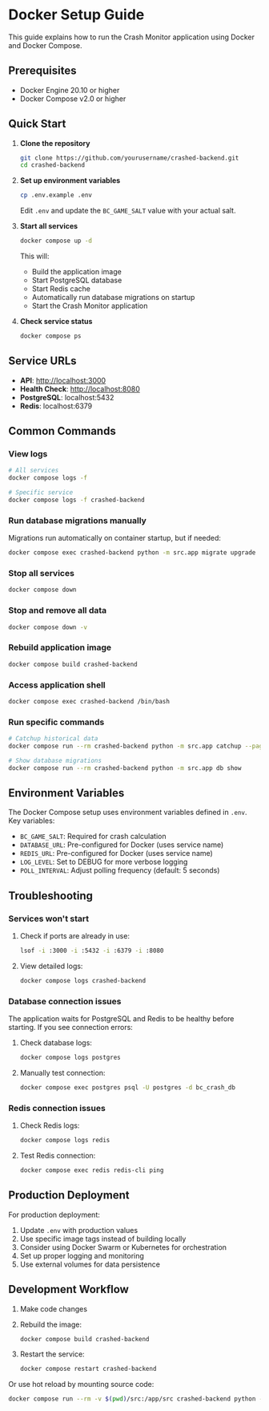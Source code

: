 # Docker Setup Guide

This guide explains how to run the Crash Monitor application using Docker and Docker Compose.

## Prerequisites

- Docker Engine 20.10 or higher
- Docker Compose v2.0 or higher

## Quick Start

1. **Clone the repository**

   ```bash
   git clone https://github.com/yourusername/crashed-backend.git
   cd crashed-backend
   ```

2. **Set up environment variables**

   ```bash
   cp .env.example .env
   ```

   Edit `.env` and update the `BC_GAME_SALT` value with your actual salt.

3. **Start all services**

   ```bash
   docker compose up -d
   ```

   This will:
   - Build the application image
   - Start PostgreSQL database
   - Start Redis cache
   - Automatically run database migrations on startup
   - Start the Crash Monitor application

4. **Check service status**

   ```bash
   docker compose ps
   ```

## Service URLs

- **API**: <http://localhost:3000>
- **Health Check**: <http://localhost:8080>
- **PostgreSQL**: localhost:5432
- **Redis**: localhost:6379

## Common Commands

### View logs

```bash
# All services
docker compose logs -f

# Specific service
docker compose logs -f crashed-backend
```

### Run database migrations manually

Migrations run automatically on container startup, but if needed:

```bash
docker compose exec crashed-backend python -m src.app migrate upgrade
```

### Stop all services

```bash
docker compose down
```

### Stop and remove all data

```bash
docker compose down -v
```

### Rebuild application image

```bash
docker compose build crashed-backend
```

### Access application shell

```bash
docker compose exec crashed-backend /bin/bash
```

### Run specific commands

```bash
# Catchup historical data
docker compose run --rm crashed-backend python -m src.app catchup --pages 50

# Show database migrations
docker compose run --rm crashed-backend python -m src.app db show
```

## Environment Variables

The Docker Compose setup uses environment variables defined in `.env`. Key variables:

- `BC_GAME_SALT`: Required for crash calculation
- `DATABASE_URL`: Pre-configured for Docker (uses service name)
- `REDIS_URL`: Pre-configured for Docker (uses service name)
- `LOG_LEVEL`: Set to DEBUG for more verbose logging
- `POLL_INTERVAL`: Adjust polling frequency (default: 5 seconds)

## Troubleshooting

### Services won't start

1. Check if ports are already in use:

   ```bash
   lsof -i :3000 -i :5432 -i :6379 -i :8080
   ```

2. View detailed logs:

   ```bash
   docker compose logs crashed-backend
   ```

### Database connection issues

The application waits for PostgreSQL and Redis to be healthy before starting. If you see connection errors:

1. Check database logs:

   ```bash
   docker compose logs postgres
   ```

2. Manually test connection:

   ```bash
   docker compose exec postgres psql -U postgres -d bc_crash_db
   ```

### Redis connection issues

1. Check Redis logs:

   ```bash
   docker compose logs redis
   ```

2. Test Redis connection:

   ```bash
   docker compose exec redis redis-cli ping
   ```

## Production Deployment

For production deployment:

1. Update `.env` with production values
2. Use specific image tags instead of building locally
3. Consider using Docker Swarm or Kubernetes for orchestration
4. Set up proper logging and monitoring
5. Use external volumes for data persistence

## Development Workflow

1. Make code changes
2. Rebuild the image:

   ```bash
   docker compose build crashed-backend
   ```

3. Restart the service:

   ```bash
   docker compose restart crashed-backend
   ```

Or use hot reload by mounting source code:

```bash
docker compose run --rm -v $(pwd)/src:/app/src crashed-backend python -m src.app monitor
```

